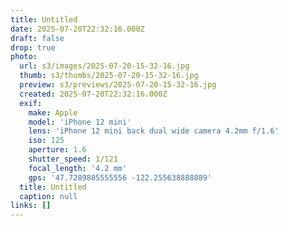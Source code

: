 ```yaml
---
title: Untitled
date: 2025-07-20T22:32:16.000Z
draft: false
drop: true
photo:
  url: s3/images/2025-07-20-15-32-16.jpg
  thumb: s3/thumbs/2025-07-20-15-32-16.jpg
  preview: s3/previews/2025-07-20-15-32-16.jpg
  created: 2025-07-20T22:32:16.000Z
  exif:
    make: Apple
    model: 'iPhone 12 mini'
    lens: 'iPhone 12 mini back dual wide camera 4.2mm f/1.6'
    iso: 125
    aperture: 1.6
    shutter_speed: 1/121
    focal_length: '4.2 mm'
    gps: '47.7289805555556 -122.255638888889'
  title: Untitled
  caption: null
links: []
---
```


